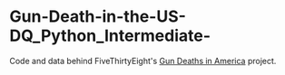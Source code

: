 # Gun-Death-in-the-US-DQ_Python_Intermediate-
Code and data behind FiveThirtyEight's [Gun Deaths in America](http://fivethirtyeight.com/gun-deaths/) project.
